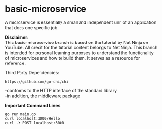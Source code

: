 # basic-microservice

A microservice is essentially a small and independent unit of an application that does one specific job. <br />

**Disclaimer:** <br />
This basic-microservice branch is based on the tutorial by Net Ninja on YouTube. All credit for the tutorial content belongs to Net Ninja. This branch is intended for personal learning purposes to understand the functionality of microservices and how to build them. It serves as a resource for reference.

Third Party Dependencies: <br />
```
https://github.com/go-chi/chi 
```
-conforms to the HTTP interface of the standard library <br />
-in addition, the middleware package <br />

**Important Command Lines:**
```
go run main.go
curl localhost:3000/Hello
curl -X POST localhost:3000
```
